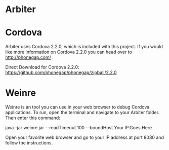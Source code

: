 Arbiter
=======

Cordova
=======
Arbiter uses Cordova 2.2.0, which is included with this project.
If you would like more information on Cordova 2.2.0 you can head over to http://phonegap.com/ .

Direct Download for Cordova 2.2.0: https://github.com/phonegap/phonegap/zipball/2.2.0

Weinre
======
Weinre is an tool you can use in your web browser to debug Cordova applications.
To run, open the terminal and navigate to your Arbiter folder. Then enter this command:

java -jar weinre.jar --readTimeout 100 --boundHost Your.IP.Goes.Here

Open your favorite web browser and go to your IP address at port 8080 and follow the instructions.